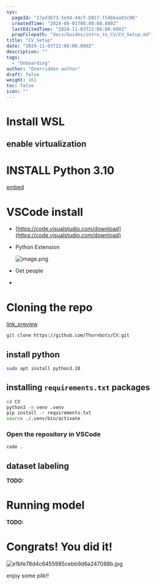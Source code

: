 ```yaml
---
sys:
  pageId: "17ed3673-5e94-44cf-b817-f54bbaa03c06"
  createdTime: "2024-09-01T00:08:00.000Z"
  lastEditedTime: "2024-11-03T22:06:00.000Z"
  propFilepath: "docs/Guides/intro_to_CV/CV_Setup.md"
title: "CV_Setup"
date: "2024-11-03T22:06:00.000Z"
description: ""
tags:
  - "Onboarding"
author: "Overridden author"
draft: false
weight: 161
toc: false
icon: ""
---
```


# Install WSL

## enable virtualization

# INSTALL Python 3.10

[embed](https://www.rose-hulman.edu/class/csse/csse132/2425a/labs/prelab1-wsl2.html)

# VSCode install

- [https://code.visualstudio.com/download](https://code.visualstudio.com/download)
- Python Extension

	![image.png](https://prod-files-secure.s3.us-west-2.amazonaws.com/d518164a-d88e-44d1-a4ee-3adb3bd8bce0/d82b6650-a5e4-4d3c-b8c9-93d817dae00e/image.png?X-Amz-Algorithm=AWS4-HMAC-SHA256&X-Amz-Content-Sha256=UNSIGNED-PAYLOAD&X-Amz-Credential=ASIAZI2LB466TVAD7TLK%2F20250603%2Fus-west-2%2Fs3%2Faws4_request&X-Amz-Date=20250603T081344Z&X-Amz-Expires=3600&X-Amz-Security-Token=IQoJb3JpZ2luX2VjEDgaCXVzLXdlc3QtMiJHMEUCIQCfExM2c8hGpEdsyBa9xzeL1AiFOhbRFK8y1JfEb6ovvgIgH8B0hh23GZJnJEl%2Fngce8hKCRupERj9oozaaXxtqHnwq%2FwMIEBAAGgw2Mzc0MjMxODM4MDUiDA266rka5xNDflJedircAw0rifMnXn2Zji69w31fiXgVd5T39yEoZHA2QnAU%2FxKlPW%2BxEeaXYWC14Bkhb3Bg4GweEmU4%2FzSZhh%2Fsvh7haTDGtzaK4yFD%2BNvhfmK6MAcFecIDYA3BEc0ESBLbUtWxXsV%2BIziRCZL7bhOXnY8fUtC9tLEOsBSNEXBWoSUkBEHuyLnhmIBWacZabIRvE7KvGaZDLenxMfynUx9Kgmjm%2FnH1ujbV1pQCtaEbX4wNzoHwFnBdCGOy7mHNHjtwi0s1aUx1sjlxSkdwmUJcNWOhqO7Yl77h%2F4m6L7i8oYlIA0Mb%2BxrVIAuU5oqkTgnLjIb%2FWStn1VNp6WFrm6moXnepjCrUXNaBzyH8lYLJdTRWvgY4Uyzoqi9q98nfyhkqF7Wt3N65MIu%2FnHtFwJ%2B7iUF1a9AmJ4JXwwssKXOGU%2FPDqttP82%2Fsz2AB%2Fhc9efSwkwH1G1yqs6Z0QfaNJKFh9YW5NgBBWSJYrBv85%2BMOx%2B03MTvP4UfYLcCam93cWXpMaOGPaY7BPy4g%2Fh4eCNGi3ndMddxEL8b%2Fec2B8vfN%2BW6HWRxtVMaVJ4FyG1UyMRKlFYtMrBD62C5gYVVTl8%2BJ9QJ7aLwyUM6w5052lDDdlYgGNHhgufvx4QgTkPi%2FbmN2MLbF%2BsEGOqUB8DK0uPzAgHIuyMR%2Fyr87c%2BOhJ%2BgHYiIYVL3QufOh6OgPdjkBqB0vEQQy6jF5jpVHDp3v1G2Nw8LLlzjATEWnYYYx2IcCYCXNkuC%2Btb41tanINZIoG0EbfJhkAwhvA1RCgbj%2FWu1u3nYD164oSB9yP8oq%2Brp6OIbTK4dOHZSKQlT7BAG%2FxonsSuN5Gfc1eZ0%2F%2F4a6loKFu6NZ38OX1XxpvBRxiinP&X-Amz-Signature=9e543cfe68a042d9320016a4f3de717ab827879ed3cd6e79fe6ab0acbb6e6328&X-Amz-SignedHeaders=host&x-id=GetObject)
- Get people
- 

# Cloning the repo

[link_preview](https://github.com/Thornbots/CV/)

```bash
git clone https://github.com/Thornbots/CV.git
```

## install python

```bash
sudo apt install python3.10
```

## installing `requirements.txt` packages

```bash
cd CV
python3 -m venv .venv
pip install -r requirements.txt
source ./.venv/bin/activate
```

### Open the repository in VSCode

```bash
code .
```

## dataset labeling  

**TODO:**

# Running model

**TODO:**

# Congrats! You did it!

![e1bfe78d4c6455985cebb9d6a247088b.jpg](https://prod-files-secure.s3.us-west-2.amazonaws.com/d518164a-d88e-44d1-a4ee-3adb3bd8bce0/7d1ce04e-65d6-40c8-814d-754280e9515a/e1bfe78d4c6455985cebb9d6a247088b.jpg?X-Amz-Algorithm=AWS4-HMAC-SHA256&X-Amz-Content-Sha256=UNSIGNED-PAYLOAD&X-Amz-Credential=ASIAZI2LB466263BZOSQ%2F20250603%2Fus-west-2%2Fs3%2Faws4_request&X-Amz-Date=20250603T081343Z&X-Amz-Expires=3600&X-Amz-Security-Token=IQoJb3JpZ2luX2VjEDgaCXVzLXdlc3QtMiJIMEYCIQDI8T9q3imlw0Ga37oMKRmLI1Qj5OryaCDnciS%2BWwF%2BfwIhANznZPBLbR4CeB4Y20WEOLBhCsN0KcpbmumcT%2FZpHNPJKv8DCBAQABoMNjM3NDIzMTgzODA1IgyactCLiBCfgBBMJgsq3ANZh5ZO7VUXA1Ck91sUm6B66kFVZvexDt8G4WPiWOgvZLZpjNliXfx0NYfeStyyE2A4hMPkdJqSxmyEcb8KMHSD8I485qokTDqqrgisvgXD%2FeZ4Gmsdv%2FEqKWGikShkI4wTEgRo5qOWe3rsZkP4icJXBNRKu%2BtDOyAHjydQWh7gaffRhyZgx3eFR5RjvJYOYQBfCABGt2K%2Bj842GyvW9EvaTk%2B%2BUfjAsEi4eY5TsbLxhtPYKIqh9hPz4zaIX0aZ6ehMKn83e3X1lRH48vp4PkLDuy0b3F%2BI7%2B1unwYthz7x29Sa2y5e9cEesDkcXjUaleEzH%2BkMVk4RmKn8zQy8G4M6mbO%2BbGJn6UTkCjcxqx52DeUZ5bdWPNlgVv0WcY4xfxmZqcAkN0iMzX5LyENA1s36%2FlcxFdWak6E2dOOFbCxsd5nObJquZN1HvKtTo8McYq3h%2FtSwMWVZdZzRoeCCFJyZpb3T3cYW0ue5%2BN4zV8XzzT8iGDHOnLYsQl8ScdvwkT6K06GaQ13qNe0Otbl1a5PKKFfBk9vj821liP7dm7YN%2BtIEwQ2BY5D%2Bvl%2FwLyoMUx6MjZKAs%2BXMVyrIcyXyS8PyYwgJ4rnSz6KK%2FD8CRMN7SDxvYfWXf7TMBeCd%2FzCNxfrBBjqkAV1MfXTY3kXCtitBH9ZVztosFw%2FRPJCM5Od%2Bkix2mQ5eXrhoSVKMMe9B%2BO27wV5Q2bEznflIhythgTVoYh9XxCNUvxOQlw6IeBs7r2rEQMU6yI3ORyYZQzW5tKrhJes3XlTuEx3RZxzcpstlRx8BQJJqA9oThccLrbvRQglTXqg8%2Fg5zpVAgmw8yZSSPbhdSVCz96CFUh%2FyldQ8NZhryQtYsmu%2FY&X-Amz-Signature=4aab732317cd71cb258d4c1cacc7aa0418cc7bdb2be0ef1a83c65218b68f8b5b&X-Amz-SignedHeaders=host&x-id=GetObject)

enjoy some pilk!!
